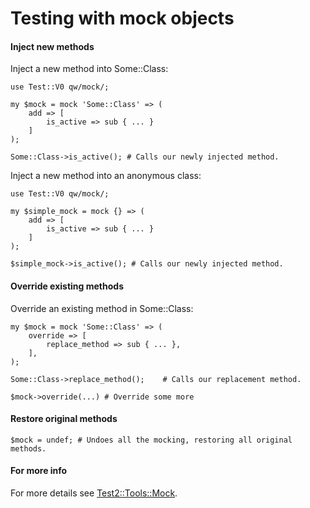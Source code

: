 # Testing with mock objects

#### Inject new methods

Inject a new method into Some::Class:

    use Test::V0 qw/mock/;

    my $mock = mock 'Some::Class' => (
        add => [
            is_active => sub { ... }
        ]
    );

    Some::Class->is_active(); # Calls our newly injected method.

Inject a new method into an anonymous class:

    use Test::V0 qw/mock/;

    my $simple_mock = mock {} => (
        add => [
            is_active => sub { ... }
        ]
    );

    $simple_mock->is_active(); # Calls our newly injected method.

#### Override existing methods

Override an existing method in Some::Class:

    my $mock = mock 'Some::Class' => (
        override => [
            replace_method => sub { ... },
        ],
    );
    
    Some::Class->replace_method();    # Calls our replacement method.
    
    $mock->override(...) # Override some more
    
#### Restore original methods

    $mock = undef; # Undoes all the mocking, restoring all original methods.
    

#### For more info

For more details see [Test2::Tools::Mock](https://metacpan.org/pod/Test2::Tools::Mock).
